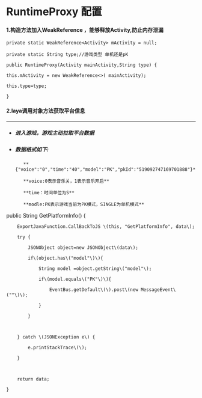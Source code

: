 # RuntimeProxy 配置

#### 1.构造方法加入WeakReference ，能够释放Activity,防止内存泄漏

`private static WeakReference<Activity> mActivity = null;`

`private static String type;//游戏类型 单机还是pK`

`public RuntimeProxy(Activity mainActivity,String type) {`

`this.mActivity = new WeakReference<>( mainActivity);`

`this.type=type;`

`}`

#### 2.laya调用对象方法获取平台信息

---

* ##### **进入游戏，游戏主动拉取平台数据**

* ##### 数据格式如下:

         **{"voice":"0","time":"40","model":"PK","pkId":"519092747169701888"}**

         **voice:0表示音乐关，1表示音乐开启**

         **time：时间单位为S**

         **modle:PK表示游戏当前为PK模式，SINGLE为单机模式**

public  String GetPlatformInfo\(\) {

```
    ExportJavaFunction.CallBackToJS \(this, "GetPlatformInfo", data\);

    try {

        JSONObject object=new JSONObject\(data\);

        if\(object.has\("model"\)\){

            String model =object.getString\("model"\);

            if\(model.equals\("PK"\)\){

                EventBus.getDefault\(\).post\(new MessageEvent\(""\)\);

            }

        }



    } catch \(JSONException e\) {

        e.printStackTrace\(\);

    }



    return data;

}
```



